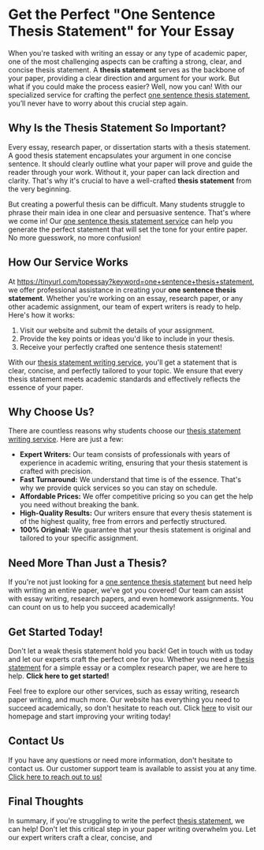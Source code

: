 # Get the Perfect "One Sentence Thesis Statement" for Your Essay

When you're tasked with writing an essay or any type of academic paper, one of the most challenging aspects can be crafting a strong, clear, and concise thesis statement. A **thesis statement** serves as the backbone of your paper, providing a clear direction and argument for your work. But what if you could make the process easier? Well, now you can! With our specialized service for crafting the perfect [one sentence thesis statement](https://tinyurl.com/topessay?keyword=one+sentence+thesis+statement), you’ll never have to worry about this crucial step again.

## Why Is the Thesis Statement So Important?

Every essay, research paper, or dissertation starts with a thesis statement. A good thesis statement encapsulates your argument in one concise sentence. It should clearly outline what your paper will prove and guide the reader through your work. Without it, your paper can lack direction and clarity. That's why it's crucial to have a well-crafted **thesis statement** from the very beginning.

But creating a powerful thesis can be difficult. Many students struggle to phrase their main idea in one clear and persuasive sentence. That's where we come in! Our [one sentence thesis statement service](https://tinyurl.com/topessay?keyword=one+sentence+thesis+statement) can help you generate the perfect statement that will set the tone for your entire paper. No more guesswork, no more confusion!

## How Our Service Works

At https://tinyurl.com/topessay?keyword=one+sentence+thesis+statement, we offer professional assistance in creating your **one sentence thesis statement**. Whether you're working on an essay, research paper, or any other academic assignment, our team of expert writers is ready to help. Here's how it works:

1. Visit our website and submit the details of your assignment.
2. Provide the key points or ideas you'd like to include in your thesis.
3. Receive your perfectly crafted one sentence thesis statement!

With our [thesis statement writing service](https://tinyurl.com/topessay?keyword=one+sentence+thesis+statement), you'll get a statement that is clear, concise, and perfectly tailored to your topic. We ensure that every thesis statement meets academic standards and effectively reflects the essence of your paper.

## Why Choose Us?

There are countless reasons why students choose our [thesis statement writing service](https://tinyurl.com/topessay?keyword=one+sentence+thesis+statement). Here are just a few:

- **Expert Writers:** Our team consists of professionals with years of experience in academic writing, ensuring that your thesis statement is crafted with precision.
- **Fast Turnaround:** We understand that time is of the essence. That's why we provide quick services so you can stay on schedule.
- **Affordable Prices:** We offer competitive pricing so you can get the help you need without breaking the bank.
- **High-Quality Results:** Our writers ensure that every thesis statement is of the highest quality, free from errors and perfectly structured.
- **100% Original:** We guarantee that your thesis statement is original and tailored to your specific assignment.

## Need More Than Just a Thesis?

If you're not just looking for a [one sentence thesis statement](https://tinyurl.com/topessay?keyword=one+sentence+thesis+statement) but need help with writing an entire paper, we’ve got you covered! Our team can assist with essay writing, research papers, and even homework assignments. You can count on us to help you succeed academically!

## Get Started Today!

Don't let a weak thesis statement hold you back! Get in touch with us today and let our experts craft the perfect one for you. Whether you need a [thesis statement](https://tinyurl.com/topessay?keyword=one+sentence+thesis+statement) for a simple essay or a complex research paper, we are here to help. **Click here to get started!**

Feel free to explore our other services, such as essay writing, research paper writing, and much more. Our website has everything you need to succeed academically, so don't hesitate to reach out. Click [here](https://tinyurl.com/topessay?keyword=one+sentence+thesis+statement) to visit our homepage and start improving your writing today!

## Contact Us

If you have any questions or need more information, don't hesitate to contact us. Our customer support team is available to assist you at any time. [Click here to reach out to us!](https://tinyurl.com/topessay?keyword=one+sentence+thesis+statement)

## Final Thoughts

In summary, if you're struggling to write the perfect [thesis statement](https://tinyurl.com/topessay?keyword=one+sentence+thesis+statement), we can help! Don't let this critical step in your paper writing overwhelm you. Let our expert writers craft a clear, concise, and
